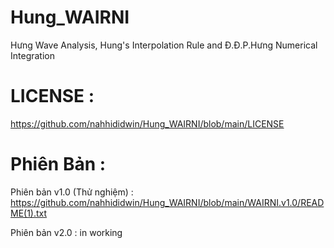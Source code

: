 # Hung_WAIRNI
Hưng Wave Analysis, Hung's Interpolation Rule and Đ.Đ.P.Hưng Numerical Integration

# LICENSE :

https://github.com/nahhididwin/Hung_WAIRNI/blob/main/LICENSE

# Phiên Bản :

Phiên bản v1.0 (Thử nghiệm) : https://github.com/nahhididwin/Hung_WAIRNI/blob/main/WAIRNI.v1.0/README(1).txt

Phiên bản v2.0 : in working
